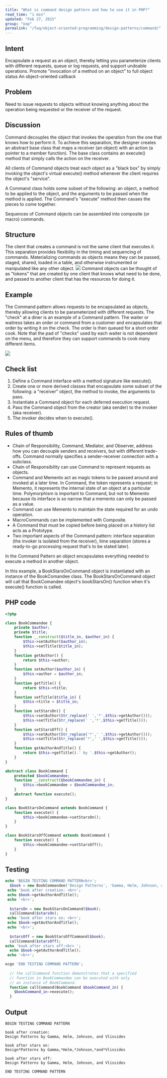 ```yaml
---
title: "What is command design pattern and how to use it in PHP?"
read_time: "1 min"
updated: "Feb 27, 2015"
group: "oop"
permalink: "/faq/object-oriented-programming/design-patterns/command/"
---
```


## Intent

Encapsulate a request as an object, thereby letting you parameterize clients with different requests, queue or log requests, and support undoable operations.
Promote "invocation of a method on an object" to full object status
An object-oriented callback

## Problem

Need to issue requests to objects without knowing anything about the operation being requested or the receiver of the request.

## Discussion

Command decouples the object that invokes the operation from the one that knows how to perform it. To achieve this separation, the designer creates an abstract base class that maps a receiver (an object) with an action (a pointer to a member function). The base class contains an execute() method that simply calls the action on the receiver.

All clients of Command objects treat each object as a "black box" by simply invoking the object's virtual execute() method whenever the client requires the object's "service".

A Command class holds some subset of the following: an object, a method to be applied to the object, and the arguments to be passed when the method is applied. The Command's "execute" method then causes the pieces to come together.

Sequences of Command objects can be assembled into composite (or macro) commands.

## Structure

The client that creates a command is not the same client that executes it. This separation provides flexibility in the timing and sequencing of commands. Materializing commands as objects means they can be passed, staged, shared, loaded in a table, and otherwise instrumented or manipulated like any other object.
<img src="https://lh4.googleusercontent.com/-qnoH7vyJpyk/VO91KdBxN5I/AAAAAAAACEA/GJVFsYpNecI/w1044-h583-no/Command-2x.png">
Command objects can be thought of as "tokens" that are created by one client that knows what need to be done, and passed to another client that has the resources for doing it.

## Example

The Command pattern allows requests to be encapsulated as objects, thereby allowing clients to be parameterized with different requests. The "check" at a diner is an example of a Command pattern. The waiter or waitress takes an order or command from a customer and encapsulates that order by writing it on the check. The order is then queued for a short order cook. Note that the pad of "checks" used by each waiter is not dependent on the menu, and therefore they can support commands to cook many different items.

<img src="https://lh5.googleusercontent.com/-DRppgSme8Xw/VO91KHrwpGI/AAAAAAAACD8/X9zOgsMMjIk/w964-h522-no/Command_example1-2x.png">

## Check list

1. Define a Command interface with a method signature like execute().
2. Create one or more derived classes that encapsulate some subset of the following: a "receiver" object, the method to invoke, the arguments to pass.
3. Instantiate a Command object for each deferred execution request.
4. Pass the Command object from the creator (aka sender) to the invoker (aka receiver).
5. The invoker decides when to execute().

## Rules of thumb

* Chain of Responsibility, Command, Mediator, and Observer, address how you can decouple senders and receivers, but with different trade-offs. Command normally specifies a sender-receiver connection with a subclass.
* Chain of Responsibility can use Command to represent requests as objects.
* Command and Memento act as magic tokens to be passed around and invoked at a later time. In Command, the token represents a request; in Memento, it represents the internal state of an object at a particular time. Polymorphism is important to Command, but not to Memento because its interface is so narrow that a memento can only be passed as a value.
* Command can use Memento to maintain the state required for an undo operation.
* MacroCommands can be implemented with Composite.
* A Command that must be copied before being placed on a history list acts as a Prototype.
* Two important aspects of the Command pattern: interface separation (the invoker is isolated from the receiver), time separation (stores a ready-to-go processing request that's to be stated later).

In the Command Pattern an object encapsulates everything needed to execute a method in another object.

In this example, a BookStarsOnCommand object is instantiated with an instance of the BookComandee class. The BookStarsOnCommand object will call that BookComandee object's bookStarsOn() function when it's execute() function is called.

## PHP code

```php
<?php

class BookCommandee {
    private $author;
    private $title;
    function __construct($title_in, $author_in) {
        $this->setAuthor($author_in);
        $this->setTitle($title_in);
    }
    function getAuthor() {
        return $this->author;
    }
    function setAuthor($author_in) {
        $this->author = $author_in;
    }
    function getTitle() {
        return $this->title;
    }
    function setTitle($title_in) {
        $this->title = $title_in;
    }
    function setStarsOn() {
        $this->setAuthor(Str_replace(' ','*',$this->getAuthor()));
        $this->setTitle(Str_replace(' ','*',$this->getTitle()));
    }
    function setStarsOff() {
        $this->setAuthor(Str_replace('*',' ',$this->getAuthor()));
        $this->setTitle(Str_replace('*',' ',$this->getTitle()));
    }
    function getAuthorAndTitle() {
        return $this->getTitle().' by '.$this->getAuthor();
    }
}

abstract class BookCommand {
    protected $bookCommandee;
    function __construct($bookCommandee_in) {
        $this->bookCommandee = $bookCommandee_in;
    }
    abstract function execute();
}

class BookStarsOnCommand extends BookCommand {
    function execute() {
        $this->bookCommandee->setStarsOn();
    }
}

class BookStarsOffCommand extends BookCommand {
    function execute() {
        $this->bookCommandee->setStarsOff();
    }
}
```

## Testing

```php
echo 'BEGIN TESTING COMMAND PATTERN<br>';
  $book = new BookCommandee('Design Patterns', 'Gamma, Helm, Johnson, and Vlissides');
 echo 'book after creation: <br>';
 echo $book->getAuthorAndTitle();
 echo '<br>';
 
  $starsOn = new BookStarsOnCommand($book);
  callCommand($starsOn);
 echo 'book after stars on: <br>';
 echo $book->getAuthorAndTitle();
 echo '<br>';
 
  $starsOff = new BookStarsOffCommand($book);
  callCommand($starsOff);
echo 'book after stars off:<br> ';
  echo $book->getAuthorAndTitle();
 echo '<br>';

ecgo 'END TESTING COMMAND PATTERN';
 
  // the callCommand function demonstrates that a specified
  // function in BookCommandee can be executed with only 
  // an instance of BookCommand.
  function callCommand(BookCommand $bookCommand_in) {
    $bookCommand_in->execute();
  }
```

## Output

```
BEGIN TESTING COMMAND PATTERN

book after creation: 
Design Patterns by Gamma, Helm, Johnson, and Vlissides

book after stars on: 
Design*Patterns by Gamma,*Helm,*Johnson,*and*Vlissides

book after stars off: 
Design Patterns by Gamma, Helm, Johnson, and Vlissides

END TESTING COMMAND PATTERN
```

